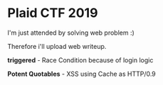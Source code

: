 # Plaid CTF 2019

I'm just attended by solving web problem :)

Therefore i'll upload web writeup.

**triggered**  -  Race Condition because of login logic

**Potent Quotables** - XSS using Cache as HTTP/0.9

